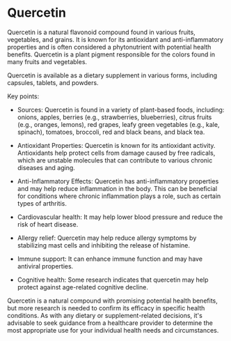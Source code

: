 # Quercetin

Quercetin is a natural flavonoid compound found in various fruits, vegetables, and grains. It is known for its antioxidant and anti-inflammatory properties and is often considered a phytonutrient with potential health benefits. Quercetin is a plant pigment responsible for the colors found in many fruits and vegetables. 

Quercetin is available as a dietary supplement in various forms, including capsules, tablets, and powders.

Key points:

* Sources: Quercetin is found in a variety of plant-based foods, including: onions, apples, berries (e.g., strawberries, blueberries), citrus fruits (e.g., oranges, lemons), red grapes, leafy green vegetables (e.g., kale, spinach), tomatoes, broccoli, red and black beans, and black tea.

* Antioxidant Properties: Quercetin is known for its antioxidant activity. Antioxidants help protect cells from damage caused by free radicals, which are unstable molecules that can contribute to various chronic diseases and aging.

* Anti-Inflammatory Effects: Quercetin has anti-inflammatory properties and may help reduce inflammation in the body. This can be beneficial for conditions where chronic inflammation plays a role, such as certain types of arthritis.

* Cardiovascular health: It may help lower blood pressure and reduce the risk of heart disease.

* Allergy relief: Quercetin may help reduce allergy symptoms by stabilizing mast cells and inhibiting the release of histamine.

* Immune support: It can enhance immune function and may have antiviral properties.

* Cognitive health: Some research indicates that quercetin may help protect against age-related cognitive decline.

Quercetin is a natural compound with promising potential health benefits, but more research is needed to confirm its efficacy in specific health conditions. As with any dietary or supplement-related decisions, it's advisable to seek guidance from a healthcare provider to determine the most appropriate use for your individual health needs and circumstances.